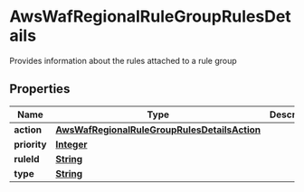 

# AwsWafRegionalRuleGroupRulesDetails

Provides information about the rules attached to a rule group 

## Properties

| Name | Type | Description | Notes |
|------------ | ------------- | ------------- | -------------|
|**action** | [**AwsWafRegionalRuleGroupRulesDetailsAction**](AwsWafRegionalRuleGroupRulesDetailsAction.md) |  |  [optional] |
|**priority** | [**Integer**](Integer.md) |  |  [optional] |
|**ruleId** | [**String**](String.md) |  |  [optional] |
|**type** | [**String**](String.md) |  |  [optional] |



